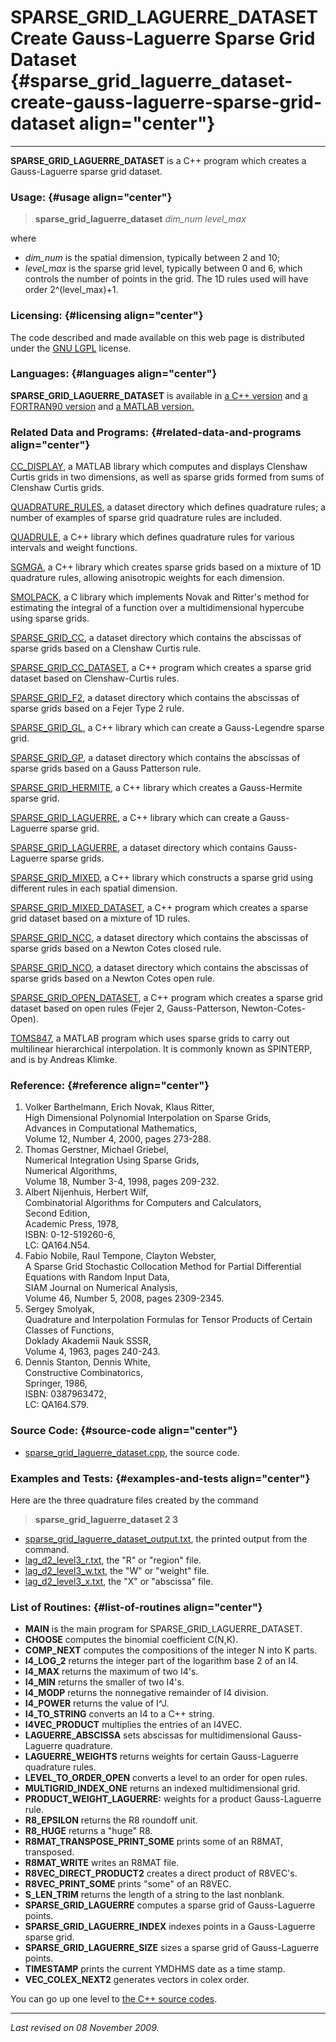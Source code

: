 SPARSE\_GRID\_LAGUERRE\_DATASET\
Create Gauss-Laguerre Sparse Grid Dataset {#sparse_grid_laguerre_dataset-create-gauss-laguerre-sparse-grid-dataset align="center"}
=========================================

------------------------------------------------------------------------

**SPARSE\_GRID\_LAGUERRE\_DATASET** is a C++ program which creates a
Gauss-Laguerre sparse grid dataset.

### Usage: {#usage align="center"}

> **sparse\_grid\_laguerre\_dataset** *dim\_num* *level\_max*

where

-   *dim\_num* is the spatial dimension, typically between 2 and 10;
-   *level\_max* is the sparse grid level, typically between 0 and 6,
    which controls the number of points in the grid. The 1D rules used
    will have order 2\^(level\_max)+1.

### Licensing: {#licensing align="center"}

The code described and made available on this web page is distributed
under the [GNU LGPL](gnu_lgpl.txt) license.

### Languages: {#languages align="center"}

**SPARSE\_GRID\_LAGUERRE\_DATASET** is available in [a C++
version](../../master/sparse_grid_laguerre_dataset/sparse_grid_laguerre_dataset.md)
and [a FORTRAN90
version](../../f_src/sparse_grid_laguerre_dataset/sparse_grid_laguerre_dataset.md)
and [a MATLAB
version.](../../m_src/sparse_grid_laguerre_dataset/sparse_grid_laguerre_dataset.md)

### Related Data and Programs: {#related-data-and-programs align="center"}

[CC\_DISPLAY](../../m_src/cc_display/cc_display.md), a MATLAB library
which computes and displays Clenshaw Curtis grids in two dimensions, as
well as sparse grids formed from sums of Clenshaw Curtis grids.

[QUADRATURE\_RULES](../../datasets/quadrature_rules/quadrature_rules.md),
a dataset directory which defines quadrature rules; a number of examples
of sparse grid quadrature rules are included.

[QUADRULE](../../master/quadrule/quadrule.md), a C++ library which
defines quadrature rules for various intervals and weight functions.

[SGMGA](../../master/sgmga/sgmga.md), a C++ library which creates
sparse grids based on a mixture of 1D quadrature rules, allowing
anisotropic weights for each dimension.

[SMOLPACK](../../c_src/smolpack/smolpack.md), a C library which
implements Novak and Ritter's method for estimating the integral of a
function over a multidimensional hypercube using sparse grids.

[SPARSE\_GRID\_CC](../../datasets/sparse_grid_cc/sparse_grid_cc.md), a
dataset directory which contains the abscissas of sparse grids based on
a Clenshaw Curtis rule.

[SPARSE\_GRID\_CC\_DATASET](../../master/sparse_grid_cc_dataset/sparse_grid_cc_dataset.md),
a C++ program which creates a sparse grid dataset based on
Clenshaw-Curtis rules.

[SPARSE\_GRID\_F2](../../datasets/sparse_grid_f2/sparse_grid_f2.md), a
dataset directory which contains the abscissas of sparse grids based on
a Fejer Type 2 rule.

[SPARSE\_GRID\_GL](../../master/sparse_grid_gl/sparse_grid_gl.md), a
C++ library which can create a Gauss-Legendre sparse grid.

[SPARSE\_GRID\_GP](../../datasets/sparse_grid_gp/sparse_grid_gp.md), a
dataset directory which contains the abscissas of sparse grids based on
a Gauss Patterson rule.

[SPARSE\_GRID\_HERMITE](../../master/sparse_grid_hermite/sparse_grid_hermite.md),
a C++ library which creates a Gauss-Hermite sparse grid.

[SPARSE\_GRID\_LAGUERRE](../../master/sparse_grid_laguerre/sparse_grid_laguerre.md),
a C++ library which can create a Gauss-Laguerre sparse grid.

[SPARSE\_GRID\_LAGUERRE](../../datasets/sparse_grid_laguerre/sparse_grid_laguerre.md),
a dataset directory which contains Gauss-Laguerre sparse grids.

[SPARSE\_GRID\_MIXED](../../master/sparse_grid_mixed/sparse_grid_mixed.md),
a C++ library which constructs a sparse grid using different rules in
each spatial dimension.

[SPARSE\_GRID\_MIXED\_DATASET](../../master/sparse_grid_mixed_dataset/sparse_grid_mixed_dataset.md),
a C++ program which creates a sparse grid dataset based on a mixture of
1D rules.

[SPARSE\_GRID\_NCC](../../datasets/sparse_grid_ncc/sparse_grid_ncc.md),
a dataset directory which contains the abscissas of sparse grids based
on a Newton Cotes closed rule.

[SPARSE\_GRID\_NCO](../../datasets/sparse_grid_nco/sparse_grid_nco.md),
a dataset directory which contains the abscissas of sparse grids based
on a Newton Cotes open rule.

[SPARSE\_GRID\_OPEN\_DATASET](../../master/sparse_grid_open_dataset/sparse_grid_open_dataset.md),
a C++ program which creates a sparse grid dataset based on open rules
(Fejer 2, Gauss-Patterson, Newton-Cotes-Open).

[TOMS847](../../m_src/toms847/toms847.md), a MATLAB program which uses
sparse grids to carry out multilinear hierarchical interpolation. It is
commonly known as SPINTERP, and is by Andreas Klimke.

### Reference: {#reference align="center"}

1.  Volker Barthelmann, Erich Novak, Klaus Ritter,\
    High Dimensional Polynomial Interpolation on Sparse Grids,\
    Advances in Computational Mathematics,\
    Volume 12, Number 4, 2000, pages 273-288.
2.  Thomas Gerstner, Michael Griebel,\
    Numerical Integration Using Sparse Grids,\
    Numerical Algorithms,\
    Volume 18, Number 3-4, 1998, pages 209-232.
3.  Albert Nijenhuis, Herbert Wilf,\
    Combinatorial Algorithms for Computers and Calculators,\
    Second Edition,\
    Academic Press, 1978,\
    ISBN: 0-12-519260-6,\
    LC: QA164.N54.
4.  Fabio Nobile, Raul Tempone, Clayton Webster,\
    A Sparse Grid Stochastic Collocation Method for Partial Differential
    Equations with Random Input Data,\
    SIAM Journal on Numerical Analysis,\
    Volume 46, Number 5, 2008, pages 2309-2345.
5.  Sergey Smolyak,\
    Quadrature and Interpolation Formulas for Tensor Products of Certain
    Classes of Functions,\
    Doklady Akademii Nauk SSSR,\
    Volume 4, 1963, pages 240-243.
6.  Dennis Stanton, Dennis White,\
    Constructive Combinatorics,\
    Springer, 1986,\
    ISBN: 0387963472,\
    LC: QA164.S79.

### Source Code: {#source-code align="center"}

-   [sparse\_grid\_laguerre\_dataset.cpp](sparse_grid_laguerre_dataset.cpp),
    the source code.

### Examples and Tests: {#examples-and-tests align="center"}

Here are the three quadrature files created by the command

> **sparse\_grid\_laguerre\_dataset 2 3**

-   [sparse\_grid\_laguerre\_dataset\_output.txt](sparse_grid_laguerre_dataset_output.txt),
    the printed output from the command.
-   [lag\_d2\_level3\_r.txt](lag_d2_level3_r.txt), the "R" or "region"
    file.
-   [lag\_d2\_level3\_w.txt](lag_d2_level3_w.txt), the "W" or "weight"
    file.
-   [lag\_d2\_level3\_x.txt](lag_d2_level3_x.txt), the "X" or "abscissa"
    file.

### List of Routines: {#list-of-routines align="center"}

-   **MAIN** is the main program for SPARSE\_GRID\_LAGUERRE\_DATASET.
-   **CHOOSE** computes the binomial coefficient C(N,K).
-   **COMP\_NEXT** computes the compositions of the integer N into K
    parts.
-   **I4\_LOG\_2** returns the integer part of the logarithm base 2 of
    an I4.
-   **I4\_MAX** returns the maximum of two I4's.
-   **I4\_MIN** returns the smaller of two I4's.
-   **I4\_MODP** returns the nonnegative remainder of I4 division.
-   **I4\_POWER** returns the value of I\^J.
-   **I4\_TO\_STRING** converts an I4 to a C++ string.
-   **I4VEC\_PRODUCT** multiplies the entries of an I4VEC.
-   **LAGUERRE\_ABSCISSA** sets abscissas for multidimensional
    Gauss-Laguerre quadrature.
-   **LAGUERRE\_WEIGHTS** returns weights for certain Gauss-Laguerre
    quadrature rules.
-   **LEVEL\_TO\_ORDER\_OPEN** converts a level to an order for open
    rules.
-   **MULTIGRID\_INDEX\_ONE** returns an indexed multidimensional grid.
-   **PRODUCT\_WEIGHT\_LAGUERRE:** weights for a product Gauss-Laguerre
    rule.
-   **R8\_EPSILON** returns the R8 roundoff unit.
-   **R8\_HUGE** returns a "huge" R8.
-   **R8MAT\_TRANSPOSE\_PRINT\_SOME** prints some of an R8MAT,
    transposed.
-   **R8MAT\_WRITE** writes an R8MAT file.
-   **R8VEC\_DIRECT\_PRODUCT2** creates a direct product of R8VEC's.
-   **R8VEC\_PRINT\_SOME** prints "some" of an R8VEC.
-   **S\_LEN\_TRIM** returns the length of a string to the last
    nonblank.
-   **SPARSE\_GRID\_LAGUERRE** computes a sparse grid of Gauss-Laguerre
    points.
-   **SPARSE\_GRID\_LAGUERRE\_INDEX** indexes points in a Gauss-Laguerre
    sparse grid.
-   **SPARSE\_GRID\_LAGUERRE\_SIZE** sizes a sparse grid of
    Gauss-Laguerre points.
-   **TIMESTAMP** prints the current YMDHMS date as a time stamp.
-   **VEC\_COLEX\_NEXT2** generates vectors in colex order.

You can go up one level to [the C++ source codes](../cpp_src.md).

------------------------------------------------------------------------

*Last revised on 08 November 2009.*
